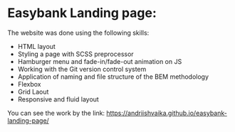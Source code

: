 # Easybank Landing page:

The website was done using the following skills:

- HTML layout
- Styling a page with SCSS preprocessor
- Hamburger menu and fade-in/fade-out animation on JS
- Working with the Git version control system
- Application of naming and file structure of the BEM methodology
- Flexbox
- Grid Laout
- Responsive and fluid layout

You can see the work by the link: https://andriishvaika.github.io/easybank-landing-page/
